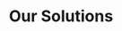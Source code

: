 ---
title: "Our Solutions"
hero:
  title: "What We do"
  background_image: "/images/bg/home-2.jpg"
content_blocks:
  - _bookshop_name: "services"
    preheading: "Our Solutions"
    heading: "We provide a wide range of value added solutions"
    sections:
      - title: "Balance Score Core"
        icon: "ti-desktop"
        content: "A digital agency isn't here to replace your internal team, we're here to partner."
      - title: "Financial Modelling"
        icon: "ti-layers"
        content: "A digital agency isn't here to replace your internal team, we're here to partner."
      - title: "Risk Management/Monte Carlo Simulation"
        icon: "ti-bar-chart"
        content: "A digital agency isn't here to replace your internal team, we're here to partner."
      - title: "Decision Analytics"
        icon: "ti-vector"
        content: "A digital agency isn't here to replace your internal team, we're here to partner."
      - title: "Statistic And Forecasting"
        icon: "ti-android"
        content: "A digital agency isn't here to replace your internal team, we're here to partner."
      - title: "Business Analytics"
        icon: "ti-pencil-alt"
        content: "A digital agency isn't here to replace your internal team, we're here to partner."
  - _bookshop_name: "cta_mini"
    preheading: "For every type business"
    heading: "Entrust Your Project to Our Best Team of Professionals"
    button:
      text: "Contact"
      url: "/contact/"
---